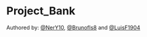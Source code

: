 # Project_Bank

Authored by: [@NerY10](https://github.com/NerY10), [@Brunofls8](https://github.com/Brunofls8) and [@LuisF1904](https://github.com/LuisF1904)
